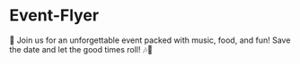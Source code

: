 # Event-Flyer
🎉 Join us for an unforgettable event packed with music, food, and fun! Save the date and let the good times roll! 🎶🍔
